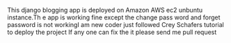 This django blogging app is deployed on Amazon AWS ec2 unbuntu instance.Th e app is working fine except the change pass word and forget password is not workingI am new coder just followed Crey Schafers tutorial to deploy the project If any one can fix the it please send me pull request
